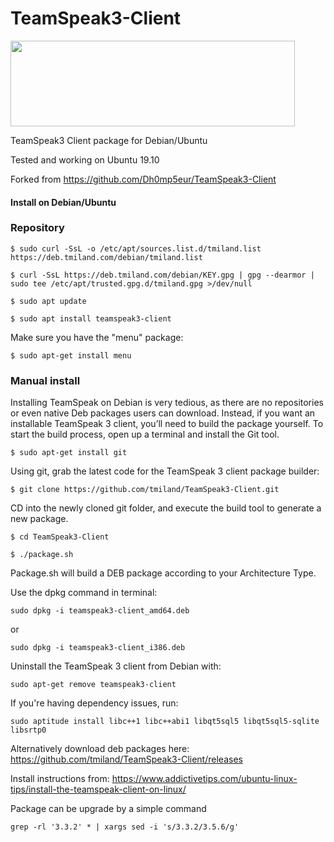 TeamSpeak3-Client
=================

<img src="https://www.teamspeak.com/user/themes/teamspeak/images/logo_inverse.svg" height="137" width="455">

TeamSpeak3 Client package for Debian/Ubuntu

Tested and working on Ubuntu 19.10

Forked from https://github.com/Dh0mp5eur/TeamSpeak3-Client

#### Install on Debian/Ubuntu

### Repository

```shell
$ sudo curl -SsL -o /etc/apt/sources.list.d/tmiland.list https://deb.tmiland.com/debian/tmiland.list
```

```shell
$ curl -SsL https://deb.tmiland.com/debian/KEY.gpg | gpg --dearmor | sudo tee /etc/apt/trusted.gpg.d/tmiland.gpg >/dev/null
```

```shell
$ sudo apt update
```

```shell
$ sudo apt install teamspeak3-client
```

Make sure you have the "menu" package:

```shell
$ sudo apt-get install menu
```
### Manual install

Installing TeamSpeak on Debian is very tedious, as there are no repositories or even native Deb packages users can download. Instead, if you want an installable TeamSpeak 3 client, you’ll need to build the package yourself. To start the build process, open up a terminal and install the Git tool.

```shell
$ sudo apt-get install git
```

Using git, grab the latest code for the TeamSpeak 3 client package builder:

```shell
$ git clone https://github.com/tmiland/TeamSpeak3-Client.git
```

CD into the newly cloned git folder, and execute the build tool to generate a new package.

```shell
$ cd TeamSpeak3-Client
```

```shell
$ ./package.sh
```

Package.sh will build a DEB package according to your Architecture Type.

Use the dpkg command in terminal:

```shell
sudo dpkg -i teamspeak3-client_amd64.deb
```

or

```shell
sudo dpkg -i teamspeak3-client_i386.deb
```

Uninstall the TeamSpeak 3 client from Debian with:

```shell
sudo apt-get remove teamspeak3-client
```

If you're having dependency issues, run:

```shell
sudo aptitude install libc++1 libc++abi1 libqt5sql5 libqt5sql5-sqlite libsrtp0
```

Alternatively download deb packages here: https://github.com/tmiland/TeamSpeak3-Client/releases

Install instructions from: https://www.addictivetips.com/ubuntu-linux-tips/install-the-teamspeak-client-on-linux/

Package can be upgrade by a simple command 

```shell
grep -rl '3.3.2' * | xargs sed -i 's/3.3.2/3.5.6/g'
```
